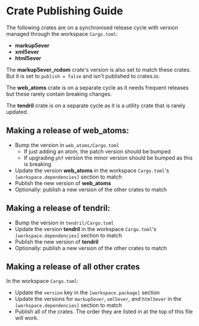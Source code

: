 # Crate Publishing Guide

The following crates are on a synchronised release cycle with version managed through the workspace `Cargo.toml`:

- **markup5ever**
- **xml5ever**
- **html5ever**

The **markup5ever_rcdom** crate's version is also set to match these crates. But it is set to `publish = false` and isn't
published to crates.io.

The **web_atoms** crate is on a separate cycle as it needs frequent releases but these rarely contain breaking changes.

The **tendril** crate is on a separate cycle as it is a utility crate that is rarely updated.

## Making a release of **web_atoms**:

- Bump the version in `web_atoms/Cargo.toml`
   - If just adding an atom, the patch version should be bumped
   - If upgrading `phf` version the minor version should be bumped as this is breaking
- Update the version **web_atoms** in the workspace `Cargo.toml`'s `[workspace.dependencies]` section to match
- Publish the new version of **web_atoms**
- Optionally: publish a new version of the other crates to match

## Making a release of **tendril**:

- Bump the version in `tendril/Cargo.toml`
- Update the version **tendril** in the workspace `Cargo.toml`'s `[workspace.dependencies]` section to match
- Publish the new version of **tendril**
- Optionally: publish a new version of the other crates to match

## Making a release of all other crates

In the workspace `Cargo.toml`:

- Update the `version` key in the `[workspace.package]` section
- Update the versions for `markup5ever`, `xml5ever`, and `html5ever` in the `[workspace.dependencies]` section to match
- Publish all of the crates. The order they are listed in at the top of this file will work.
